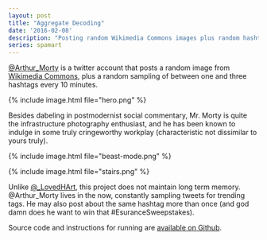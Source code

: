 ```yaml
---
layout: post
title: "Aggregate Decoding"
date: '2016-02-08'
description: "Posting random Wikimedia Commons images plus random hashtags to Twitter."
series: spamart
---
```

[@Arthur_Morty][Arthur_Morty] is a twitter account that posts a random image from [Wikimedia Commons][commons], plus a random sampling of between one and three hashtags every 10 minutes.

{% include image.html file="hero.png" %}

Besides dabeling in postmodernist social commentary, Mr. Morty is quite the infrastructure photography enthusiast, and he has been known to indulge in some truly cringeworthy workplay (characteristic not dissimilar to yours truly).

{% include image.html file="beast-mode.png" %}

{% include image.html file="stairs.png" %}

Unlike [@_LovedHArt][_LovedHArt], this project does not maintain long term memory. @Arthur_Morty lives in the now, constantly sampling tweets for trending tags. He may also post about the same hashtag more than once (and god damn does he want to win that #EsuranceSweepstakes).

Source code and instructions for running are [available on Github][src].

[src]: https://github.com/mattbierner/aggregate-decoding
[Arthur_Morty]: https://twitter.com/Arthur_Morty
[commons]: https://commons.wikimedia.org/wiki/Main_Page
[_LovedHArt]: http://blog.mattbierner.com/i-u2764-everything/
